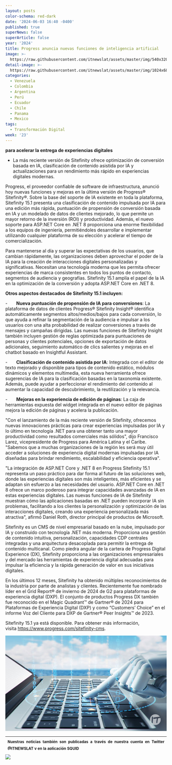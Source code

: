 ```yaml
---
layout: posts
color-schema: red-dark
date: '2024-06-03 16:40 -0400'
published: true
superNews: false
superArticle: false
year: '2024'
title: Progress anuncia nuevas funciones de inteligencia artificial
image: >-
  https://raw.githubusercontent.com/itnewslat/assets/master/img/540x320/Inteligencia-Artificial-Teclado-p.jpg
detail-image: >-
  https://raw.githubusercontent.com/itnewslat/assets/master/img/1024x680/Inteligencia-Artificial-Teclado-g.jpg
categories:
  - Venezuela
  - Colombia
  - Argentina
  - Perú
  - Ecuador
  - Chile
  - Panama
  - Mexico
tags:
  - Transformación Digital
week: '23'
---
```

**para acelerar la entrega de experiencias digitales**

- La más reciente versión de Sitefinity ofrece optimización de conversión basada en IA, clasificación de contenido asistida por IA y actualizaciones para un rendimiento más rápido en experiencias digitales modernas.

Progress, el proveedor confiable de software de infraestructura, anunció hoy nuevas funciones y mejoras en la última versión de Progress® Sitefinity®. Sobre la base del soporte de IA existente en toda la plataforma, Sitefinity 15.1 presenta una clasificación de contenido impulsada por IA para una edición más rápida, puntuación de propensión de conversión basada en IA y un modelado de datos de clientes mejorado, lo que permite un mayor retorno de la inversión (ROI) y productividad. Además, el nuevo soporte para ASP.NET Core en .NET 8 proporciona una enorme flexibilidad a los equipos de ingeniería, permitiéndoles desarrollar e implementar utilizando cualquier plataforma de su elección y acelerar el tiempo de comercialización.

Para mantenerse al día y superar las expectativas de los usuarios, que cambian rápidamente, las organizaciones deben aprovechar el poder de la IA para la creación de interacciones digitales personalizadas y significativas. Necesitan una tecnología moderna que les permita ofrecer experiencias de marca consistentes en todos los puntos de contacto, segmentos de audiencia y geografías. Sitefinity 15.1 amplía el papel de la IA en la optimización de la conversión y adopta ASP.NET Core en .NET 8.

**Otros aspectos destacados de Sitefinity 15.1 incluyen:**

-       **Nueva puntuación de propensión de IA para conversiones**: La plataforma de datos de clientes Progress® Sitefinity Insight® identifica automáticamente segmentos altos/medios/bajos para cada conversión, lo que ayuda a refinar la segmentación de la audiencia e impulsar a los usuarios con una alta probabilidad de realizar conversiones a través de mensajes y campañas dirigidas. Las nuevas funciones de Sitefinity Insight también incluyen gestión de reglas optimizada para puntuaciones de personas y clientes potenciales, opciones de exportación de datos adicionales, seguimiento automático de clics salientes y mejoras en el chatbot basado en Insightful Assistant.

-       **Clasificación de contenido asistida por IA**: Integrada con el editor de texto mejorado y disponible para tipos de contenido estático, módulos dinámicos y elementos multimedia, esta nueva herramienta ofrece sugerencias de IA para la clasificación basadas en la taxonomía existente. Además, puede ayudar a perfeccionar el rendimiento del contenido al aumentar la capacidad de descubrimiento, la reutilización y la relevancia.

-       **Mejoras en la experiencia de edición de páginas**: La caja de herramientas expuesta del widget integrada en el nuevo editor de páginas mejora la edición de páginas y acelera la publicación.

"Con el lanzamiento de la más reciente versión de Sitefinity, ofrecemos nuevas innovaciones prácticas para crear experiencias impulsadas por IA y lo último en tecnología .NET para una obtener tanto una mayor productividad como resultados comerciales más sólidos", dijo Francisco Larez, vicepresidente de Progress para América Latina y el Caribe. "Sabemos que a muchas organizaciones de la región les será muy útil acceder a soluciones de experiencia digital modernas impulsadas por IA diseñadas para brindar rendimiento, escalabilidad y eficiencia operativa".

"La integración de ASP.NET Core y .NET 8 en Progress Sitefinity 15.1 representa un paso práctico para dar forma al futuro de las soluciones web, donde las experiencias digitales son más inteligentes, más eficientes y se adaptan sin esfuerzo a las necesidades del usuario. ASP.NET Core en .NET 8 ofrece un marco poderoso para integrar capacidades avanzadas de IA en estas experiencias digitales. Las nuevas funciones de IA de Sitefinity muestran cómo las aplicaciones basadas en .NET pueden incorporar IA sin problemas, facilitando a los clientes la personalización y optimización de las interacciones digitales, creando una experiencia personalizada más atractiva", afirmó Daniel Roth, director principal de productos de Microsoft.

Sitefinity es un CMS de nivel empresarial basado en la nube, impulsado por IA y construido con tecnología .NET más moderna. Proporciona una gestión de contenido intuitiva, personalización, capacidades CDP centrales integradas y una arquitectura desacoplada para permitir la entrega de contenido multicanal. Como piedra angular de la cartera de Progress Digital Experience (DX), Sitefinity proporciona a las organizaciones empresariales y del mercado las herramientas de experiencia digital adecuadas para impulsar la eficiencia y la rápida generación de valor en sus iniciativas digitales.

En los últimos 12 meses, Sitefinity ha obtenido múltiples reconocimientos de la industria por parte de analistas y clientes. Recientemente fue nombrado líder en el Grid Report® de invierno de 2024 de G2 para plataformas de experiencia digital (DXP). El conjunto de productos Progress DX también fue reconocido en el Magic Quadrant™ de Gartner® de 2024 para Plataformas de Experiencia Digital (DXP) y como “Customers’ Choice” en el informe Voz del Cliente para DXP de Gartner® Peer Insights™ de 2023.

Sitefinity 15.1 ya está disponible. Para obtener más información, visita https://www.progress.com/sitefinity-cms.

![](https://raw.githubusercontent.com/itnewslat/assets/master/img/540x320/Inteligencia-Artificial-Teclado-p.jpg)

<table style="height: 42px;" width="569">
<tbody>
<tr>
<td style="text-align: justify;"><sub><strong>Nuestras noticias también son publicadas a través de nuestra cuenta en Twitter <a href="https://twitter.com/itnewslat?lang=es">@ITNEWSLAT</a> y en la aplicación <a href="https://squidapp.co/en/">SQUID</a></strong></sub></td>
</tr>
</tbody>
</table>

<img src="https://tracker.metricool.com/c3po.jpg?hash=56f88a41e39ab42c063cc51676587a04"/>